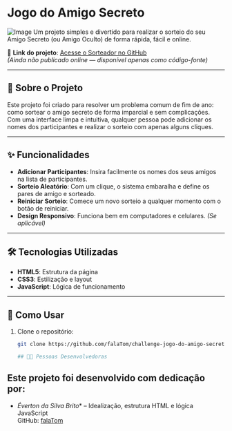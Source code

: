 # Jogo do Amigo Secreto
![Image](https://github.com/user-attachments/assets/1fa2f9d3-3fe4-4ce7-b02b-9b5420c485dc)
Um projeto simples e divertido para realizar o sorteio do seu Amigo Secreto (ou Amigo Oculto) de forma rápida, fácil e online.

🔗 **Link do projeto**: [Acesse o Sorteador no GitHub](https://github.com/falaTom/challenge-jogo-do-amigo-secreto)  
*(Ainda não publicado online — disponível apenas como código-fonte)*

---

## 🎯 Sobre o Projeto

Este projeto foi criado para resolver um problema comum de fim de ano: como sortear o amigo secreto de forma imparcial e sem complicações.  
Com uma interface limpa e intuitiva, qualquer pessoa pode adicionar os nomes dos participantes e realizar o sorteio com apenas alguns cliques.

---

## ✨ Funcionalidades

- **Adicionar Participantes**: Insira facilmente os nomes dos seus amigos na lista de participantes.  
- **Sorteio Aleatório**: Com um clique, o sistema embaralha e define os pares de amigo e sorteado.  
- **Reiniciar Sorteio**: Comece um novo sorteio a qualquer momento com o botão de reiniciar.  
- **Design Responsivo**: Funciona bem em computadores e celulares. *(Se aplicável)*

---

## 🛠️ Tecnologias Utilizadas

- **HTML5**: Estrutura da página  
- **CSS3**: Estilização e layout  
- **JavaScript**: Lógica de funcionamento

---

## 🚀 Como Usar

1. Clone o repositório:  
   ```bash
   git clone https://github.com/falaTom/challenge-jogo-do-amigo-secreto.git

   ## 👩‍💻 Pessoas Desenvolvedoras

## Este projeto foi desenvolvido com dedicação por:

- *Éverton da Silva Brito** – Idealização, estrutura HTML e lógica JavaScript  
  GitHub: [falaTom](https://github.com/falaTom)


